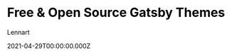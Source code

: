 ---
title: Free & Open Source Gatsby Themes
github: https://github.com/LekoArts/gatsby-themes
demo: https://themes.lekoarts.de/
license: MIT
author: Lennart
author_link: ''
date: 2021-04-29T00:00:00.000Z
ssg:
  - Gatsby
cms: null
css: null
category:
  - Portfolio
description: null
draft: true
publish_date: '2019-07-04T19:09:25Z'
update_date: '2023-01-16T13:18:28Z'
github_star: 1778
github_fork: 562
---
